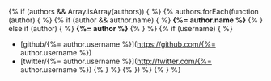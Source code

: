 {% if (authors && Array.isArray(authors)) { %} {% authors.forEach(function (author) { %} {% if (author && author.name) { %}
**{%= author.name %}**
{% } else if (author) { %}
**{%= author %}**
{% } %} {% if (username) { %}
+ [github/{%= author.username %}](https://github.com/{%= author.username %})
+ [twitter/{%= author.username %}](http://twitter.com/{%= author.username %}) {% } %}
{% }) %} {% } %}